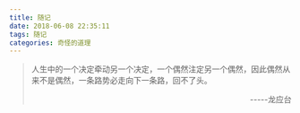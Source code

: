 ```yaml
---
title: 随记
date: 2018-06-08 22:35:11
tags: 随记
categories: 奇怪的道理
---
```


>人生中的一个决定牵动另一个决定，一个偶然注定另一个偶然，因此偶然从来不是偶然，一条路势必走向下一条路，回不了头。<p align="right">-----龙应台</p>
